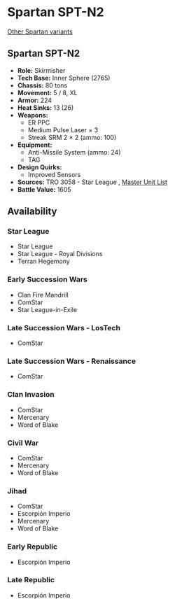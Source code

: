 # Spartan SPT-N2 

[Other Spartan variants](../spartan.md) 

## Spartan SPT-N2 

- **Role:** Skirmisher 
- **Tech Base:** Inner Sphere (2765) 
- **Chassis:** 80 tons 
- **Movement:** 5 / 8, XL 
- **Armor:** 224 
- **Heat Sinks:** 13 (26) 
- **Weapons:** 
  - ER PPC 
  - Medium Pulse Laser × 3 
  - Streak SRM 2 × 2 (ammo: 100) 
- **Equipment:** 
  - Anti-Missile System (ammo: 24) 
  - TAG 
- **Design Quirks:** 
  - Improved Sensors 
- **Sources:** TRO 3058 - Star League , [Master Unit List](http://masterunitlist.info/Unit/Details/2995) 
- **Battle Value:** 1605 

## Availability 

### Star League 

- Star League 
- Star League - Royal Divisions 
- Terran Hegemony 

### Early Succession Wars 

- Clan Fire Mandrill 
- ComStar 
- Star League-in-Exile 

### Late Succession Wars - LosTech 

- ComStar 

### Late Succession Wars - Renaissance 

- ComStar 

### Clan Invasion 

- ComStar 
- Mercenary 
- Word of Blake 

### Civil War 

- ComStar 
- Mercenary 
- Word of Blake 

### Jihad 

- ComStar 
- Escorpión Imperio 
- Mercenary 
- Word of Blake 

### Early Republic 

- Escorpión Imperio 

### Late Republic 

- Escorpión Imperio 

